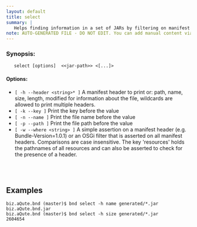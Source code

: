 ```yaml
---
layout: default
title: select
summary: |
   Helps finding information in a set of JARs by filtering on manifest data and printing out selected information.
note: AUTO-GENERATED FILE - DO NOT EDIT. You can add manual content via same filename in _ext sub-folder. 
---
```


### Synopsis: #
	   select [options]  <<jar-path>> <[...]>

#### Options: #
- `[ -h --header <string>* ]` A manifest header to print or: path, name, size, length, modified for information about the file, wildcards are allowed to print multiple headers. 
- `[ -k --key ]` Print the key before the value
- `[ -n --name ]` Print the file name before the value
- `[ -p --path ]` Print the file path before the value
- `[ -w --where <string> ]` A simple assertion on a manifest header (e.g. Bundle-Version=1.0.1) or an OSGi filter that is asserted on all manifest headers. Comparisons are case insensitive. The key 'resources' holds the pathnames of all resources and can also be asserted to check for the presence of a header.

<!-- Manual content from: ext/select.md --><br /><br />

## Examples

    biz.aQute.bnd (master)$ bnd select -h name generated/*.jar
    biz.aQute.bnd.jar
    biz.aQute.bnd (master)$ bnd select -h size generated/*.jar
    2604654
